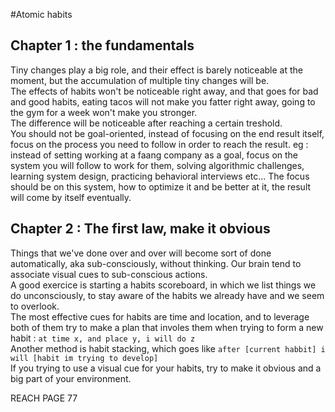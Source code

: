 #Atomic habits

## Chapter 1 : the fundamentals

Tiny changes play a big role, and their effect is barely noticeable at the moment, but the accumulation of multiple tiny changes will be.  
The effects of habits won't be noticeable right away, and that goes for bad and good habits, eating tacos will not make you fatter right away, going to the gym for a week won't make you stronger.  
The difference will be noticeable after reaching a certain treshold.  
You should not be goal-oriented, instead of focusing on the end result itself, focus on the process you need to follow in order to reach the result. eg : instead of setting working at a faang company as a goal, focus on the system you will follow to work for them, solving algorithmic challenges, learning system design, practicing behavioral interviews etc... The focus should be on this system, how to optimize it and be better at it, the result will come by itself eventually.

## Chapter 2 : The first law, make it obvious

Things that we've done over and over will become sort of done automatically, aka sub-consciously, without thinking.
Our brain tend to associate visual cues to sub-conscious actions.  
A good exercice is starting a habits scoreboard, in which we list things we do unconsciously, to stay aware of the habits we already have and we seem to overlook.  
The most effective cues for habits are time and location, and to leverage both of them try to make a plan that involes them when trying to form a new habit : `at time x, and place y, i will do z`  
Another method is habit stacking, which goes like `after [current habbit] i will [habit im trying to develop]`  
If you trying to use a visual cue for your habits, try to make it obvious and a big part of your environment.

REACH PAGE 77
